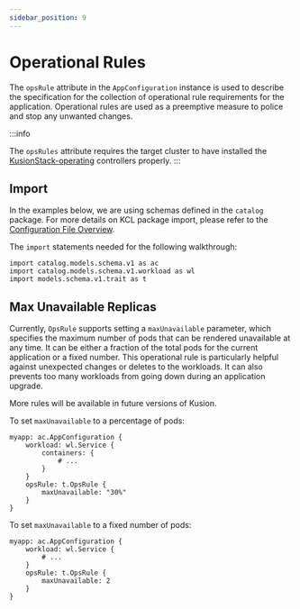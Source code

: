 ```yaml
---
sidebar_position: 9
---
```


# Operational Rules

The `opsRule` attribute in the `AppConfiguration` instance is used to describe the specification for the collection of operational rule requirements for the application. Operational rules are used as a preemptive measure to police and stop any unwanted changes.

:::info

The `opsRules` attribute requires the target cluster to have installed the [KusionStack-operating](https://github.com/KusionStack/operating) controllers properly.
:::

## Import

In the examples below, we are using schemas defined in the `catalog` package. For more details on KCL package import, please refer to the [Configuration File Overview](/docs/user_docs/config-walkthrough/overview.md).

The `import` statements needed for the following walkthrough:
```
import catalog.models.schema.v1 as ac
import catalog.models.schema.v1.workload as wl
import models.schema.v1.trait as t
```

## Max Unavailable Replicas

Currently, `OpsRule` supports setting a `maxUnavailable` parameter, which specifies the maximum number of pods that can be rendered unavailable at any time. It can be either a fraction of the total pods for the current application or a fixed number. This operational rule is particularly helpful against unexpected changes or deletes to the workloads. It can also prevents too many workloads from going down during an application upgrade.

More rules will be available in future versions of Kusion.

To set `maxUnavailable` to a percentage of pods:
```
myapp: ac.AppConfiguration {
    workload: wl.Service {
        containers: {
            # ...
        }
    }
    opsRule: t.OpsRule {
        maxUnavailable: "30%"
    }
}
```

To set `maxUnavailable` to a fixed number of pods:
```
myapp: ac.AppConfiguration {
    workload: wl.Service {
        # ...
    }
    opsRule: t.OpsRule {
        maxUnavailable: 2
    }
}
```
